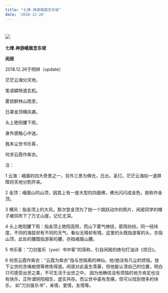 ```yaml
---
title: "七律.神游峨眉念东坡"
date: '2018-12-26'
---
```

  #  ![](/images/heshui.jpg)
  
  **七律.神游峨眉念东坡**
  
  **闲居**
  
2018.12.26于明辨（update） 

茫茫云海分天地， 

笔语罅隙道玄机。 

雾锁群林山雨至， 

日罩金顶横风袭。

头上艳阳腰下雨， 

身外感触心中迷。 

我本尘世书乐客， 

何求云霞作紫衣。 


注： 

1 云海：峨眉的四大奇景之一，另外三景为佛光，日出，圣灯。茫茫云海如一道屏障将天地分割开来。

2 金顶：峨眉山的山顶，因其上有一座大型的四面佛，佛光闪闪成金色，故称作金顶。 

3 横风：指金顶上的大风，那次登金顶为了拍一个跳跃动作的照片，闲居同学的帽子被风吹下了万丈山崖，记忆尤深。

4 头上艳阳腰下雨：指金顶上艳阳高照，而山下雾气缭绕，密雨纷纷。同一经纬度，不同的海拔却有不同的天气，看似无晴却有情。这里的头既指游客的头，亦指山顶，此处的腰既指游客的腰，亦指峨眉山腰。 

5 书乐客：“刀剑笛乐（yue）书中客”的简称，引自闲居的绝句打油诗《烦日》。

6 何苦云霞作紫衣：“云霞为紫衣”指与世隔离的神仙，他/她没有凡尘的烦恼，放下尘世的贪嗔痴恨等修炼得道。闲居对此虽生羡慕，但他能认清自己的位置，明白只可感受出世之美，不可生活于出世之中， 因为他确信没有烦恼的地方肯定也没有快乐，正所谓阴阳相生，虚实共存。而尘世中虽有苦痛，但可以找到很多的快乐， 如“刀剑笛乐书”，亲情，爱情，友情等。 

